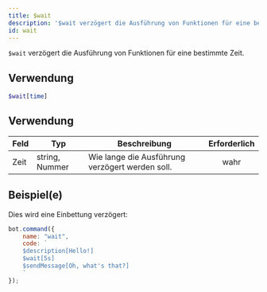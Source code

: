 ```yaml
---
title: $wait
description: '$wait verzögert die Ausführung von Funktionen für eine bestimmte Zeit.'
id: wait
---
```


`$wait` verzögert die Ausführung von Funktionen für eine bestimmte Zeit.

## Verwendung

```php
$wait[time]
```

## Verwendung

| Feld | Typ            | Beschreibung                                    | Erforderlich |
| ---- | -------------- | ----------------------------------------------- |:------------:|
| Zeit | string, Nummer | Wie lange die Ausführung verzögert werden soll. |     wahr     |

## Beispiel(e)

Dies wird eine Einbettung verzögert:

```javascript
bot.command({
    name: "wait",
    code: `
    $description[Hello!]
    $wait[5s]
    $sendMessage[Oh, what's that?]
    `
});
```